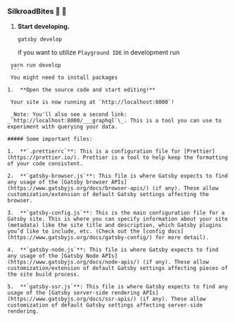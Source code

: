 ### SilkroadBites 🍔 🍰

1.  **Start developing.**

    ```shell
    gatsby develop
    ```

    if you want to utilize `Playground IDE` in development run

````shell
 yarn run develop
 ```
 You might need to install packages

1.  **Open the source code and start editing!**

 Your site is now running at `http://localhost:8000`!

 _Note: You'll also see a second link: _`http://localhost:8000/___graphql`\_. This is a tool you can use to experiment with querying your data.

##### Some important files:

1.  **`.prettierrc`**: This is a configuration file for [Prettier](https://prettier.io/). Prettier is a tool to help keep the formatting of your code consistent.

2.  **`gatsby-browser.js`**: This file is where Gatsby expects to find any usage of the [Gatsby browser APIs](https://www.gatsbyjs.org/docs/browser-apis/) (if any). These allow customization/extension of default Gatsby settings affecting the browser.

3.  **`gatsby-config.js`**: This is the main configuration file for a Gatsby site. This is where you can specify information about your site (metadata) like the site title and description, which Gatsby plugins you’d like to include, etc. (Check out the [config docs](https://www.gatsbyjs.org/docs/gatsby-config/) for more detail).

4.  **`gatsby-node.js`**: This file is where Gatsby expects to find any usage of the [Gatsby Node APIs](https://www.gatsbyjs.org/docs/node-apis/) (if any). These allow customization/extension of default Gatsby settings affecting pieces of the site build process.

5.  **`gatsby-ssr.js`**: This file is where Gatsby expects to find any usage of the [Gatsby server-side rendering APIs](https://www.gatsbyjs.org/docs/ssr-apis/) (if any). These allow customization of default Gatsby settings affecting server-side rendering.
````
